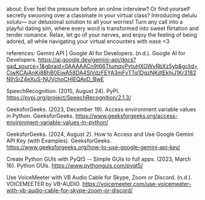 about:
Ever feel the pressure before an online interview? Or find yourself secretly swooning over a classmate in your virtual class? Introducing delulu solulu— our delusional solution to all your worries! Turn any call into a playful dating sim, where every word is transformed into sweet flirtation and tender romance. Relax, let go of your nerves, and enjoy the feeling of being adored, all while navigating your virtual encounters with ease <3

references:
Gemini API | Google AI for Developers. (n.d.). Google AI for Developers. https://ai.google.dev/gemini-api/docs?gad_source=1&gbraid=0AAAAACn9t66TIumqvPytuHXGWvRbXz5yb&gclid=CjwKCAiAnKi8BhB0EiwA58DA4SiVdzFEYA3mFvTTq1DgzNKdtEkhiJ1Kr3182NIhSrZ4eXuS-NUVchoCHIEQAvD_BwE 

SpeechRecognition. (2015, August 24). PyPI. https://pypi.org/project/SpeechRecognition/2.1.3/ 

GeeksforGeeks. (2023, December 19). Access environment variable values in Python. GeeksforGeeks. https://www.geeksforgeeks.org/access-environment-variable-values-in-python/ 

GeeksforGeeks. (2024, August 2). How to Access and Use Google Gemini API Key (with Examples). GeeksforGeeks. https://www.geeksforgeeks.org/how-to-use-google-gemini-api-key/ 

Create Python GUIs with PyQt5 -- Simple GUIs to full apps. (2023, March 16). Python GUIs. https://www.pythonguis.com/pyqt5/ 

Use VoiceMeeter with VB Audio Cable for Skype, Zoom or Discord. (n.d.). VOICEMEETER by VB-AUDIO. https://voicemeeter.com/use-voicemeeter-with-vb-audio-cable-for-skype-zoom-or-discord/

